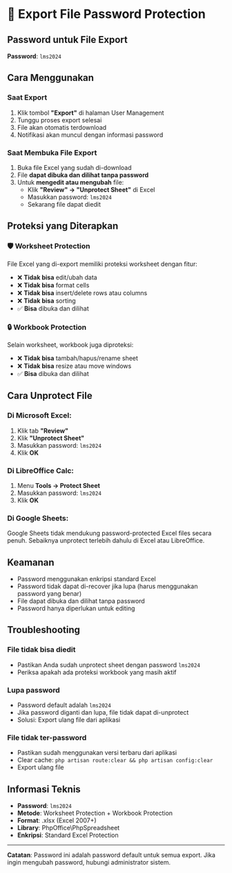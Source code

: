 # 🔐 Export File Password Protection

## Password untuk File Export

**Password**: `lms2024`

## Cara Menggunakan

### Saat Export
1. Klik tombol **"Export"** di halaman User Management
2. Tunggu proses export selesai
3. File akan otomatis terdownload
4. Notifikasi akan muncul dengan informasi password

### Saat Membuka File Export
1. Buka file Excel yang sudah di-download
2. File **dapat dibuka dan dilihat tanpa password**
3. Untuk **mengedit atau mengubah** file:
   - Klik **"Review" → "Unprotect Sheet"** di Excel
   - Masukkan password: `lms2024`
   - Sekarang file dapat diedit

## Proteksi yang Diterapkan

### 🛡️ Worksheet Protection
File Excel yang di-export memiliki proteksi worksheet dengan fitur:
- ❌ **Tidak bisa** edit/ubah data
- ❌ **Tidak bisa** format cells
- ❌ **Tidak bisa** insert/delete rows atau columns
- ❌ **Tidak bisa** sorting
- ✅ **Bisa** dibuka dan dilihat

### 🔒 Workbook Protection
Selain worksheet, workbook juga diproteksi:
- ❌ **Tidak bisa** tambah/hapus/rename sheet
- ❌ **Tidak bisa** resize atau move windows
- ✅ **Bisa** dibuka dan dilihat

## Cara Unprotect File

### Di Microsoft Excel:
1. Klik tab **"Review"**
2. Klik **"Unprotect Sheet"**
3. Masukkan password: `lms2024`
4. Klik **OK**

### Di LibreOffice Calc:
1. Menu **Tools → Protect Sheet**
2. Masukkan password: `lms2024`
3. Klik **OK**

### Di Google Sheets:
Google Sheets tidak mendukung password-protected Excel files secara penuh. Sebaiknya unprotect terlebih dahulu di Excel atau LibreOffice.

## Keamanan

- Password menggunakan enkripsi standard Excel
- Password tidak dapat di-recover jika lupa (harus menggunakan password yang benar)
- File dapat dibuka dan dilihat tanpa password
- Password hanya diperlukan untuk editing

## Troubleshooting

### File tidak bisa diedit
- Pastikan Anda sudah unprotect sheet dengan password `lms2024`
- Periksa apakah ada proteksi workbook yang masih aktif

### Lupa password
- Password default adalah `lms2024`
- Jika password diganti dan lupa, file tidak dapat di-unprotect
- Solusi: Export ulang file dari aplikasi

### File tidak ter-password
- Pastikan sudah menggunakan versi terbaru dari aplikasi
- Clear cache: `php artisan route:clear && php artisan config:clear`
- Export ulang file

## Informasi Teknis

- **Password**: `lms2024`
- **Metode**: Worksheet Protection + Workbook Protection
- **Format**: .xlsx (Excel 2007+)
- **Library**: PhpOffice\PhpSpreadsheet
- **Enkripsi**: Standard Excel Protection

---

**Catatan**: Password ini adalah password default untuk semua export. Jika ingin mengubah password, hubungi administrator sistem.
